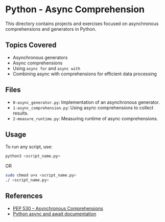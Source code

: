 # Python - Async Comprehension

This directory contains projects and exercises focused on asynchronous comprehensions and generators in Python.

## Topics Covered

- Asynchronous generators
- Async comprehensions
- Using `async for` and `async with`
- Combining async with comprehensions for efficient data processing

## Files

- `0-async_generator.py`: Implementation of an asynchronous generator.
- `1-async_comprehension.py`: Using async comprehensions to collect results.
- `2-measure_runtime.py`: Measuring runtime of async comprehensions.

## Usage

To run any script, use:

```bash
python3 <script_name.py>
```

OR

```bash
sudo chmod u+x <script_name.py>
./ <script_name.py>
```

## References

- [PEP 530 – Asynchronous Comprehensions](https://peps.python.org/pep-0530/)
- [Python async and await documentation](https://docs.python.org/3/library/asyncio-task.html)

